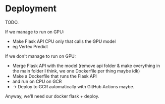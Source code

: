 # Deployment

TODO.

If we manage to run on GPU:
- Make Flask API CPU only that calls the GPU model
- eg Vertex Predict

If we don't manage to run on GPU:
- Merge Flask API with the model (remove api folder & make everything in 
  the main folder I think, we one Dockerfile per thing maybe idk)
- Make a Dockerfile that runs the Flask API
- and run on CPU on GCR
- -> Deploy to GCR automatically with GitHub Actions maybe.


Anyway, we'll need our docker flask + deploy.
